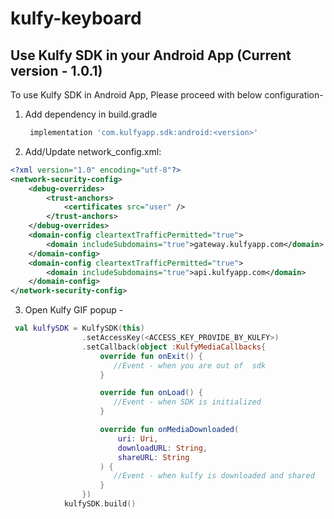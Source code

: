 # kulfy-keyboard
## Use Kulfy SDK in your Android App (Current version - 1.0.1)

To use Kulfy SDK in Android App, Please proceed with below configuration-

1. Add dependency in build.gradle
    ```gradle
     implementation 'com.kulfyapp.sdk:android:<version>'
    ```
    
2. Add/Update network_config.xml:
```xml
<?xml version="1.0" encoding="utf-8"?>
<network-security-config>
    <debug-overrides>
        <trust-anchors>
            <certificates src="user" />
        </trust-anchors>
    </debug-overrides>
    <domain-config cleartextTrafficPermitted="true">
        <domain includeSubdomains="true">gateway.kulfyapp.com</domain>
    </domain-config>
    <domain-config cleartextTrafficPermitted="true">
        <domain includeSubdomains="true">api.kulfyapp.com</domain>
    </domain-config>
</network-security-config>
```

3. Open Kulfy GIF popup -
```kotlin
 val kulfySDK = KulfySDK(this)
                .setAccessKey(<ACCESS_KEY_PROVIDE_BY_KULFY>)
                .setCallback(object :KulfyMediaCallbacks{
                    override fun onExit() {
                       //Event - when you are out of  sdk 
                    }

                    override fun onLoad() {
                       //Event - when SDK is initialized
                    }

                    override fun onMediaDownloaded(
                        uri: Uri,
                        downloadURL: String,
                        shareURL: String
                    ) {
                       //Event - when kulfy is downloaded and shared
                    }
                })
            kulfySDK.build()
```
